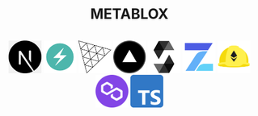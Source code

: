 <div align="center"><h1>METABLOX</h1></div>
</br>
<div align="center">
  <a href="https://nextjs.org/"><img src="./readme_content/stacklogos/NextJS.png" width="65" height="65"></a>
  <a href="https://chakra-ui.com/"><img src="./readme_content/stacklogos/ChakraUI.png" width="65" height="65"></a>
  <a href="https://threejs.org/"><img src="./readme_content/stacklogos/ThreeJS.png" width="65" height="65"></a>
  <a href="https://vercel.com/"><img src="./readme_content/stacklogos/Vercel.png" width="65" height="65"></a>
  <a href="https://docs.soliditylang.org/en/v0.8.17/"><img src="./readme_content/stacklogos/Solidity.png" width="65" height="65"></a>
  <a href="https://www.openzeppelin.com/"><img src="./readme_content/stacklogos/OpenZeppelin.png" width="65" height="65"></a>
  <a href="https://hardhat.org/"><img src="./readme_content/stacklogos/Hardhat.png" width="65" height="65"></a>
  <a href="https://polygon.technology/"><img src="./readme_content/stacklogos/Polygon.png" width="65" height="65"></a>
  <a href="https://www.typescriptlang.org/"><img src="./readme_content/stacklogos/Typescript.png" width="65" height="65"></a>
</div>
